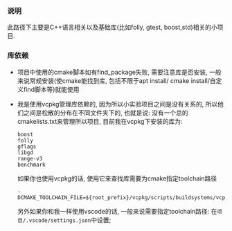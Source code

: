 ### 说明
  此路径下主要是C++语言相关以及基础库(比如folly, gtest, boost,std)相关的小项目.
### 库依赖

- 项目中使用的cmake脚本如有find_package失败, 需要注意库是否安装, 一般来说常规安装(使cmake能找到库, 包括不限于apt install/ cmake install/自定义find脚本等)就能使用

- 我是使用vcpkg管理库依赖的, 因为所以小实验项目之间是没有关系的, 所以他们之间是松散的分布在不同文件夹下的, 也就是说: 没有一个总的cmakelists.txt来管理所以项目, 目前我在vcpkg下安装的库为:

  ```
  boost
  folly
  gflags
  libgd
  range-v3
  benchmark
  ```

  如果你也使用vcpkg的话, 使用它来查找库需要为cmake指定toolchain路径

  ```
  -DCMAKE_TOOLCHAIN_FILE=${root_prefix}/vcpkg/scripts/buildsystems/vcpkg.cmake
  ```

  另外如果你和我一样使用vscode的话, 一般来说需要指定toolchain路径: 
  在`项目/.vscode/settings.json`中设置;

  
